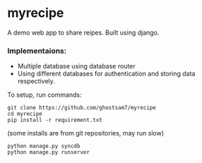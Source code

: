 # myrecipe
A demo web app to share reipes. Built using django.

### Implementaions:
- Multiple database using database router
- Using different databases for authentication and storing data respectively.

To setup, run commands:

```
git clone https://github.com/ghostsam7/myrecipe
cd myrecipe
pip install -r requirement.txt
```
(some installs are from git repositories, may run slow)</br>
```
python manage.py syncdb
python manage.py runserver
```
